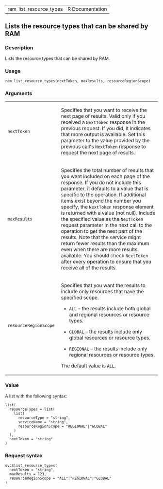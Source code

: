 <table style="width: 100%;">
<tbody>
<tr class="odd">
<td>ram_list_resource_types</td>
<td style="text-align: right;">R Documentation</td>
</tr>
</tbody>
</table>

## Lists the resource types that can be shared by RAM

### Description

Lists the resource types that can be shared by RAM.

### Usage

    ram_list_resource_types(nextToken, maxResults, resourceRegionScope)

### Arguments

<table>
<colgroup>
<col style="width: 35%" />
<col style="width: 65%" />
</colgroup>
<tbody>
<tr class="odd">
<td><code id="ram_list_resource_types_:_nextToken">nextToken</code></td>
<td><p>Specifies that you want to receive the next page of results.
Valid only if you received a <code>NextToken</code> response in the
previous request. If you did, it indicates that more output is
available. Set this parameter to the value provided by the previous
call's <code>NextToken</code> response to request the next page of
results.</p></td>
</tr>
<tr class="even">
<td><code
id="ram_list_resource_types_:_maxResults">maxResults</code></td>
<td><p>Specifies the total number of results that you want included on
each page of the response. If you do not include this parameter, it
defaults to a value that is specific to the operation. If additional
items exist beyond the number you specify, the <code>NextToken</code>
response element is returned with a value (not null). Include the
specified value as the <code>NextToken</code> request parameter in the
next call to the operation to get the next part of the results. Note
that the service might return fewer results than the maximum even when
there are more results available. You should check
<code>NextToken</code> after every operation to ensure that you receive
all of the results.</p></td>
</tr>
<tr class="odd">
<td><code
id="ram_list_resource_types_:_resourceRegionScope">resourceRegionScope</code></td>
<td><p>Specifies that you want the results to include only resources
that have the specified scope.</p>
<ul>
<li><p><code>ALL</code> – the results include both global and regional
resources or resource types.</p></li>
<li><p><code>GLOBAL</code> – the results include only global resources
or resource types.</p></li>
<li><p><code>REGIONAL</code> – the results include only regional
resources or resource types.</p></li>
</ul>
<p>The default value is <code>ALL</code>.</p></td>
</tr>
</tbody>
</table>

### Value

A list with the following syntax:

    list(
      resourceTypes = list(
        list(
          resourceType = "string",
          serviceName = "string",
          resourceRegionScope = "REGIONAL"|"GLOBAL"
        )
      ),
      nextToken = "string"
    )

### Request syntax

    svc$list_resource_types(
      nextToken = "string",
      maxResults = 123,
      resourceRegionScope = "ALL"|"REGIONAL"|"GLOBAL"
    )
